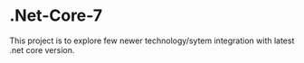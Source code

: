 # .Net-Core-7

This project is to explore few newer technology/sytem integration with latest .net core version.
